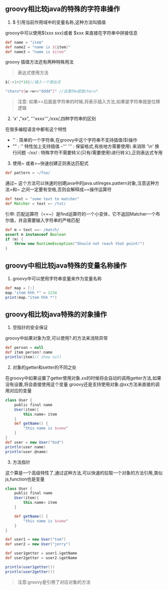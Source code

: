 ## groovy相比较java的特殊的字符串操作

1. $ 引用当前作用域中的变量名称,这种方法叫插值

groovy中可以使用${xxx sxx}或者 $xxx 来直接在字符串中拼接信息

```groovy
def name = "item"
def name2 = "name is ${item}"
def name3 = "name is $item"
```

groovy 插值方法还有两种特殊用法

> 表达式使用方法

```groovy
${->1+2*10}//插入一个表达式
```

```groovy
"charu*${w->w<<"dddd"}" //这里的w就是charu*
```

> 注意: 如果<<后面是字符串的时候,将表示插入方法,如果是字符串就是位移逻辑

2. 'x' ,"xx", '''xxxx''',/xxx/,四种字符串的区别

在很多编程语言中都有这个特性

- '' : 简单的一个字符串,在groovy中这个字符串不支持插值($)操作
- "" : '' 特性加上支持插值
-''' ''' : 保留格式,有些地方需要使用\ 来消除 '\n' 换行问题
-/xx/ : 特殊字符不需要转义(只有/需要使用\进行转义),正则表达式专用

3. 使用~ 或者=~快速创建正则表达匹配式

```groovy
def pattern = ~/foo/
```

通过~ 这个方法可以快速的创建java中的java.utilregex.pattern对象,注意这种方法=和~ 之间一定要有空格,否则会解释成~=操作运算符

```groovy
def text = "some text to matcher"
def Matcher = text =~ /txt/
```

引申: 匹配运算符（==~）是find运算符的一个小变体，它不返回Matcher一个布尔值，并且需要输入字符串的严格匹配

```groovy
def m = text ==~ /match/                                              
assert m instanceof Boolean                                       
if (m) {                                                          
    throw new RuntimeException("Should not reach that point!")
}
```

## groovy中相比较java特殊的变量名称操作

1. groovy中可以使用字符串变量来作为变量名称

```groovy
def map = [:]
map."item hhh *" = 1234
print(map."item hhh *")
```

## groovy相比较java特殊的对象操作

1. 空指针的安全保证

groovy中如果对象为空,可以使用?.的方法来消除异常

```groovy
def person = null
def item person?.name
println(item)// show null
```

2. 对象的getter和setter的不同之处

在groovy中如果设置了getter使用对象.xx的时候将会自动的调用getter方法,如果没有设置,将会直接使用这个变量
groovy还是支持使用对象.@xx方法来直接的调用对应的变量

```groovy
class User {
    public final name
    User(item){
        this.name= item
    }
    def getName() {
        "this name is $name"
    }
}
def user = new User("bod")
println(user.name)
println(user.@name)
```

3. 方法指针

这个算是一个高级特性了,通过这种方法,可以快速的拉取一个对象的方法引用,类似js,function也是变量

```groovy
class User {
    public final name
    User(item){
        this.name= item
    }

    def getName() {
        "this name is $name"
    }
}

def user1 = new User("tom")
def user2 = new User("jerry")

def user1getter = user1.&getName
def user2getter = user2.&getName

println(user1getter())
println(user2getter())
```

> 注意:groovy是引用了对应对象的方法

